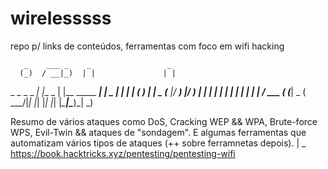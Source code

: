 # wirelesssss
repo p/ links de conteúdos, ferramentas com foco em wifi hacking

       _    ___ _    _                 _     
      (_)  / __|_)  | |               | |    
 _ _ _ _ _| |__ _   | |__  _____  ____| |  _ 
| | | | (_   __) |  |  _ \(____ |/ ___) |_/ )
| | | | | | |  | |  | | | / ___ ( (___|  _ ( 
 \___/|_| |_|  |_|  |_| |_\_____|\____)_| \_)
                                             
 

Resumo de vários ataques como DoS, Cracking WEP && WPA, Brute-force WPS,
Evil-Twin && ataques de "sondagem". E algumas ferramentas que automatizam 
vários tipos de ataques (++ sobre ferramnetas depois). 
|
\_ https://book.hacktricks.xyz/pentesting/pentesting-wifi
